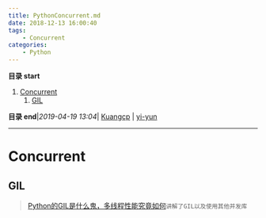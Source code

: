 ```yaml
---
title: PythonConcurrent.md
date: 2018-12-13 16:00:40
tags: 
    - Concurrent
categories: 
    - Python
---
```


**目录 start**
 
1. [Concurrent](#concurrent)
    1. [GIL](#gil)

**目录 end**|_2019-04-19 13:04_| [Kuangcp](https://github.com/Kuangcp/Note) | [yi-yun](https://github.com/yi-yun/Memo)
****************************************
# Concurrent

## GIL 
> [Python的GIL是什么鬼，多线程性能究竟如何](http://cenalulu.github.io/python/gil-in-python/)`讲解了GIL以及使用其他并发库`


